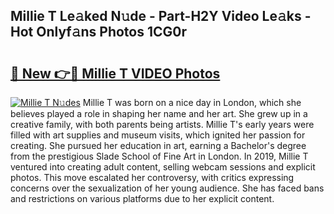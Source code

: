 ## Millie T Le𝚊ked N𝚞de - Part-H2Y Video Le𝚊ks - Hot Onlyf𝚊ns Photos 1CG0r

# <h2><a href="http://ac32982.deff.icu/?id=Millie+T">🔗 New 👉🔴 Millie T VIDEO Photos</a></h2>

[![Millie T N𝚞des](https://i.imgur.com/rIISA9y.gif)](http://ac32982.deff.icu/?id=Millie+T)
Millie T was born on a nice day in London, which she believes played a role in shaping her name and her art. She grew up in a creative family, with both parents being artists. Millie T's early years were filled with art supplies and museum visits, which ignited her passion for creating. She pursued her education in art, earning a Bachelor's degree from the prestigious Slade School of Fine Art in London. In 2019, Millie T ventured into creating adult content, selling webcam sessions and explicit photos. This move escalated her controversy, with critics expressing concerns over the sexualization of her young audience. She has faced bans and restrictions on various platforms due to her explicit content.
